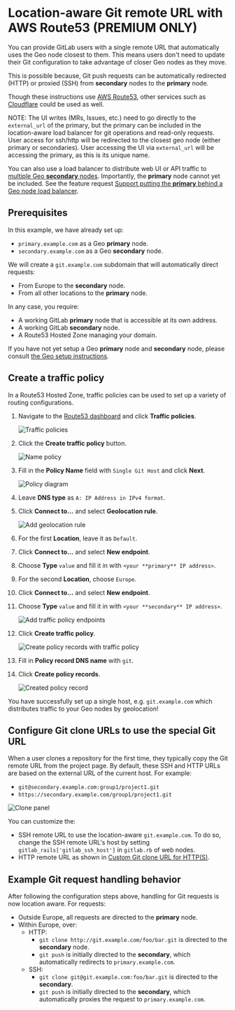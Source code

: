 # Location-aware Git remote URL with AWS Route53 **(PREMIUM ONLY)**

You can provide GitLab users with a single remote URL that automatically uses
the Geo node closest to them. This means users don't need to update their Git
configuration to take advantage of closer Geo nodes as they move.

This is possible because, Git push requests can be automatically redirected
(HTTP) or proxied (SSH) from **secondary** nodes to the **primary** node.

Though these instructions use [AWS Route53](https://aws.amazon.com/route53/),
other services such as [Cloudflare](https://www.cloudflare.com/) could be used
as well.

NOTE: The UI writes (MRs, Issues, etc.) need to go directly to the `external_url` of the primary, but the primary can be included in the location-aware load balancer for git operations and read-only requests. User access for ssh/http will be redirected to the closest geo node (either primary or secondaries). User accessing the UI via `external_url` will be accessing the primary, as this is its unique name.

You can also use a load balancer to distribute web UI or API traffic to
[multiple Geo **secondary** nodes](../../../user/admin_area/geo_nodes.md#multiple-secondary-nodes-behind-a-load-balancer).
Importantly, the **primary** node cannot yet be included. See the feature request
[Support putting the **primary** behind a Geo node load balancer](https://gitlab.com/gitlab-org/gitlab/issues/10888).

## Prerequisites

In this example, we have already set up:

- `primary.example.com` as a Geo **primary** node.
- `secondary.example.com` as a Geo **secondary** node.

We will create a `git.example.com` subdomain that will automatically direct
requests:

- From Europe to the **secondary** node.
- From all other locations to the **primary** node.

In any case, you require:

- A working GitLab **primary** node that is accessible at its own address.
- A working GitLab **secondary** node.
- A Route53 Hosted Zone managing your domain.

If you have not yet setup a Geo **primary** node and **secondary** node, please consult
[the Geo setup instructions](https://docs.gitlab.com/ee/administration/geo/replication/#setup-instructions).

## Create a traffic policy

In a Route53 Hosted Zone, traffic policies can be used to set up a variety of
routing configurations.

1. Navigate to the
[Route53 dashboard](https://console.aws.amazon.com/route53/home) and click
**Traffic policies**.

   ![Traffic policies](img/single_git_traffic_policies.png)

1. Click the **Create traffic policy** button.

   ![Name policy](img/single_git_name_policy.png)

1. Fill in the **Policy Name** field with `Single Git Host` and click **Next**.

   ![Policy diagram](img/single_git_policy_diagram.png)

1. Leave **DNS type** as `A: IP Address in IPv4 format`.
1. Click **Connect to...** and select **Geolocation rule**.

   ![Add geolocation rule](img/single_git_add_geolocation_rule.png)

1. For the first **Location**, leave it as `Default`.
1. Click **Connect to...** and select **New endpoint**.
1. Choose **Type** `value` and fill it in with `<your **primary** IP address>`.
1. For the second **Location**, choose `Europe`.
1. Click **Connect to...** and select **New endpoint**.
1. Choose **Type** `value` and fill it in with `<your **secondary** IP address>`.

   ![Add traffic policy endpoints](img/single_git_add_traffic_policy_endpoints.png)

1. Click **Create traffic policy**.

   ![Create policy records with traffic policy](img/single_git_create_policy_records_with_traffic_policy.png)

1. Fill in **Policy record DNS name** with `git`.
1. Click **Create policy records**.

   ![Created policy record](img/single_git_created_policy_record.png)

You have successfully set up a single host, e.g. `git.example.com` which
distributes traffic to your Geo nodes by geolocation!

## Configure Git clone URLs to use the special Git URL

When a user clones a repository for the first time, they typically copy the Git
remote URL from the project page. By default, these SSH and HTTP URLs are based
on the external URL of the current host. For example:

- `git@secondary.example.com:group1/project1.git`
- `https://secondary.example.com/group1/project1.git`

![Clone panel](img/single_git_clone_panel.png)

You can customize the:

- SSH remote URL to use the location-aware `git.example.com`. To do so, change the SSH remote URL's
  host by setting `gitlab_rails['gitlab_ssh_host']` in `gitlab.rb` of web nodes.
- HTTP remote URL as shown in
  [Custom Git clone URL for HTTP(S)](../../../user/admin_area/settings/visibility_and_access_controls.md#custom-git-clone-url-for-https).

## Example Git request handling behavior

After following the configuration steps above, handling for Git requests is now location aware.
For requests:

- Outside Europe, all requests are directed to the **primary** node.
- Within Europe, over:
  - HTTP:
    - `git clone http://git.example.com/foo/bar.git` is directed to the **secondary** node.
    - `git push` is initially directed to the **secondary**, which automatically
      redirects to `primary.example.com`.
  - SSH:
    - `git clone git@git.example.com:foo/bar.git` is directed to the **secondary**.
    - `git push` is initially directed to the **secondary**, which automatically
       proxies the request to `primary.example.com`.
